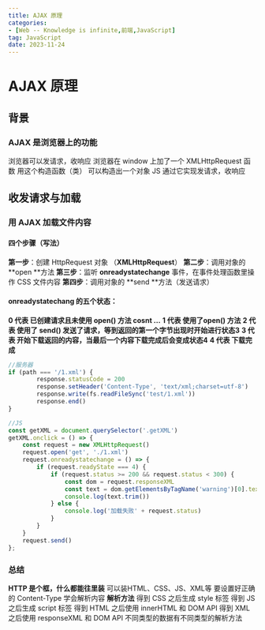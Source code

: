 ```yaml
---
title: AJAX 原理
categories: 
- [Web -- Knowledge is infinite,前端,JavaScript]
tag: JavaScript
date: 2023-11-24
---
```

# AJAX 原理
## 背景
### AJAX 是浏览器上的功能
浏览器可以发请求，收响应
浏览器在 window 上加了一个 XMLHttpRequest 函数
用这个构造函数（类） 可以构造出一个对象
JS 通过它实现发请求，收响应
## 收发请求与加载
### 用 AJAX 加载文件内容
#### 四个步骤（写法）
**第一步**：创建 HttpRequest 对象 （**XMLHttpRequest**）
**第二步**：调用对象的 **open **方法
**第三步**：监听 **onreadystatechange** 事件，在事件处理函数里操作 CSS 文件内容
**第四步**：调用对象的 **send **方法（发送请求）
#### onreadystatechang 的五个状态：
**0 代表 已创建请求且未使用 open() 方法 cosnt ...**
**1 代表 使用了open() 方法**
**2 代表 使用了 send() 发送了请求，等到返回的第一个字节出现时开始进行状态3**
**3 代表 开始下载返回的内容，当最后一个内容下载完成后会变成状态4**
**4 代表 下载完成**

```javascript
//服务器
if (path === '/1.xml') {
        response.statusCode = 200
        response.setHeader('Content-Type', 'text/xml;charset=utf-8')
        response.write(fs.readFileSync('test/1.xml'))
        response.end()
}
```
```javascript
//JS
const getXML = document.querySelector('.getXML')
getXML.onclick = () => {
    const request = new XMLHttpRequest()
    request.open('get', './1.xml')
    request.onreadystatechange = () => {
        if (request.readyState === 4) {
            if (request.status >= 200 && request.status < 300) {
                const dom = request.responseXML
                const text = dom.getElementsByTagName('warning')[0].textContent
                console.log(text.trim())
            } else {
                console.log('加载失败' + request.status)
            }
        }
    }
    request.send()
};

```
### 总结
**HTTP 是个框，什么都能往里装**
可以装HTML、CSS、JS、XML等
要设置好正确的 Content-Type
学会解析内容
**解析方法**
得到 CSS 之后生成 style 标签
得到 JS 之后生成 script 标签
得到 HTML 之后使用 innerHTML 和 DOM API
得到 XML 之后使用 responseXML 和 DOM API
不同类型的数据有不同类型的解析方法


